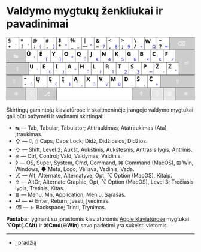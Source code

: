 
# Valdymo mygtukų ženkliukai ir pavadinimai

![Ratisės klaviatūros išdėstymas](images/kb-lt-ratise.svg)

Skirtingų gamintojų klaviatūrose ir skaitmeninėje įrangoje valdymo mygtukai gali būti pažymėti ir vadinami skirtingai:

- ↹ — Tab, Tabular, Tabulator; Atitraukimas, Atatraukimas (Ata), Įtraukimas.
- ⇪ — ⮸, ⇬ Caps, Caps Lock; Didž, Didžiosios, Didžios.
- ⇧ — Shift, Level 2; Aukšt, Aukštinis, Aukštesnis, Antrasis lygis, Antrinis.
- ⎈ — Ctrl, Control; Vald, Valdymas, Valdinis.
- ◊ — OS, Super, System, Cmd, Command, ⌘ Command (MacOS), ⊞ Win,  Windows, ◆ Meta, Logo; Vėliava, Vadinis, Vada.
- ⎇ — Alt, Alternate, Alternatyve, Opt, ⌥ Option (MacOS), Kitaip.
- ⇮ — AltGr, Alternate Graphic, Opt, ⌥ Option (MacOS), Level 3; Trečiasis lygis, Tretinis, Kitas.
- ≣ — Menu, Mn, Application; Meniu, Sąrašas.
- ⏎ — ↵ Enter, Return; Įvesti, Įvedimas.
- ⌫ — ← Backspace; Trinti, Trynimas.

__Pastaba:__ lyginant su įprastomis klaviatūromis [Apple klaviatūrose](https://upload.wikimedia.org/wikipedia/commons/e/ea/Apple_iMac_Keyboard_A1243.png) mygtukai __⌥Opt(⎇Alt)__ ir __⌘Cmd(⊞Win)__ savo padėtimi yra sukeisti vietomis.

-----------------------------------------

+ [Į pradžią](../README.md)
